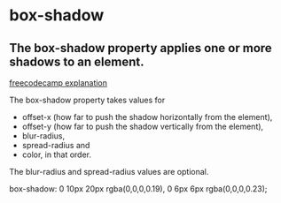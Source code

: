 # box-shadow 

## The box-shadow property applies one or more shadows to an element.

 [freecodecamp explanation](https://www.freecodecamp.org/learn/responsive-web-design/applied-visual-design/add-a-box-shadow-to-a-card-like-element)

The box-shadow property takes values for

* offset-x (how far to push the shadow horizontally from the element),
* offset-y (how far to push the shadow  vertically from the element),
* blur-radius,
* spread-radius and
* color, in that order.

The blur-radius and spread-radius values are optional.

box-shadow: 0 10px 20px rgba(0,0,0,0.19), 0 6px 6px rgba(0,0,0,0.23);
  
